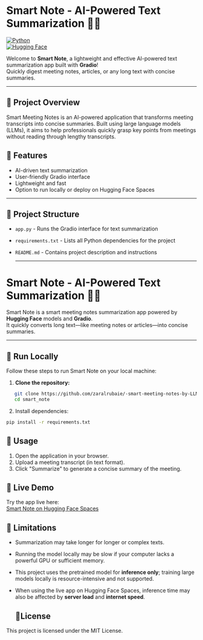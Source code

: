# Smart Note - AI-Powered Text Summarization 📝🤖

[![Python](https://img.shields.io/badge/python-3.10+-blue)](https://www.python.org/)  
[![Hugging Face](https://img.shields.io/badge/Hugging%20Face-Spaces-orange)](https://huggingface.co/spaces/zahraa12355/smart_note)

Welcome to **Smart Note**, a lightweight and effective AI-powered text summarization app built with **Gradio**!  
Quickly digest meeting notes, articles, or any long text with concise summaries.

---
## 🔹 Project Overview

Smart Meeting Notes is an AI-powered application that transforms meeting transcripts into concise summaries. Built using large language models (LLMs), it aims to help professionals quickly grasp key points from meetings without reading through lengthy transcripts.

## 🔹 Features

- AI-driven text summarization
- User-friendly Gradio interface
- Lightweight and fast
- Option to run locally or deploy on Hugging Face Spaces

---

## 🔹 Project Structure

- `app.py` - Runs the Gradio interface for text summarization  
- `requirements.txt` - Lists all Python dependencies for the project  
- `README.md` - Contains project description and instructions  

  ---

# Smart Note - AI-Powered Text Summarization 📝🤖

Smart Note is a smart meeting notes summarization app powered by **Hugging Face** models and **Gradio**.  
It quickly converts long text—like meeting notes or articles—into concise summaries.

---
## 🔹 Run Locally

Follow these steps to run Smart Note on your local machine:

1. **Clone the repository:**

```bash
   git clone https://github.com/zaralrubaie/-smart-meeting-notes-by-LLM-.git
   cd smart_note
```
2. Install dependencies:
 ```bash
pip install -r requirements.txt
```
## 🔹 Usage

1. Open the application in your browser.
2. Upload a meeting transcript (in text format).
3. Click "Summarize" to generate a concise summary of the meeting.

## 🔹 Live Demo

Try the app live here:  
[Smart Note on Hugging Face Spaces](https://huggingface.co/spaces/zahraa12355/smart_note)
   
## 🔹 Limitations

- Summarization may take longer for longer or complex texts.  
- Running the model locally may be slow if your computer lacks a powerful GPU or sufficient memory.  
- This project uses the pretrained model for **inference only**; training large models locally is resource-intensive and not supported.  
- When using the live app on Hugging Face Spaces, inference time may also be affected by **server load** and **internet speed**.

  ##  🔹License
This project is licensed under the MIT License.

